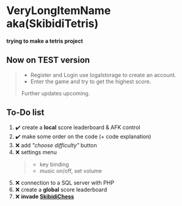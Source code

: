 
# VeryLongItemName aka(SkibidiTetris)

#### trying to make a tetris project

## Now on **TEST** version
>
> - Register and Login use logalstorage to create an account.
> - Enter the game and try to get the highest score.
>
>  Further updates upcoming.

## To-Do list

1. :heavy_check_mark: create a **local** score leaderboard & AFK control
2. :heavy_check_mark: make some order on the code (+ code explanation)
3. :x: add *"choose difficulty"* button
4. :x: settings menu
   > 
   > - key binding
   > - music on/off, set volume
   > 
6. :x: connection to a SQL server with PHP
7. :x: create a **global** score leaderboard
8. :x: **invade [SkibidiChess](https://github.com/bacchettino12345/SkibidiChess)**
